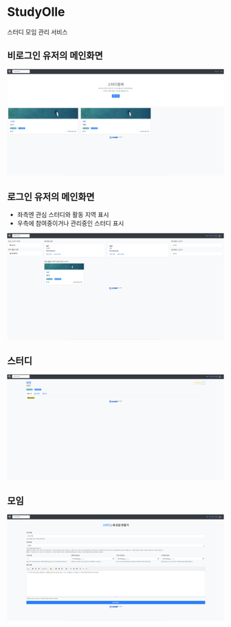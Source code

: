 # StudyOlle

스터디 모임 관리 서비스

## 비로그인 유저의 메인화면

<img src="./imgs/메인_화면.png"><br>

## 로그인 유저의 메인화면

- 좌측엔 관심 스터디와 활동 지역 표시
- 우측에 참여중이거나 관리중인 스터디 표시

<img src="./imgs/메인_화면_로그인.png"><br>

## 스터디

<img src="./imgs/스터디.png"><br>

## 모임
<img src="./imgs/모임_생성.png"><br>